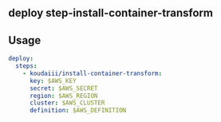 deploy step-install-container-transform
---



Usage
---

```wercker.yml
deploy:
  steps:
    - koudaiii/install-container-transform:
      key: $AWS_KEY
      secret: $AWS_SECRET
      region: $AWS_REGION
      cluster: $AWS_CLUSTER
      definition: $AWS_DEFINITION
```
